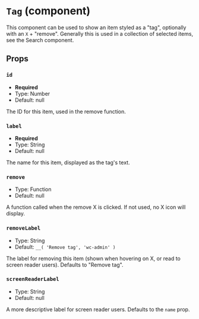 `Tag` (component)
=================

This component can be used to show an item styled as a "tag", optionally with an `X` + "remove".
Generally this is used in a collection of selected items, see the Search component.



Props
-----

### `id`

- **Required**
- Type: Number
- Default: null


The ID for this item, used in the remove function.


### `label`

- **Required**
- Type: String
- Default: null


The name for this item, displayed as the tag's text.


### `remove`

- Type: Function
- Default: null


A function called when the remove X is clicked. If not used, no X icon will display.


### `removeLabel`

- Type: String
- Default: `__( 'Remove tag', 'wc-admin' )`


The label for removing this item (shown when hovering on X, or read to screen reader users). Defaults to "Remove tag".


### `screenReaderLabel`

- Type: String
- Default: null


A more descriptive label for screen reader users. Defaults to the `name` prop.


